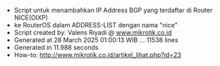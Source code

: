 - Script untuk menambahkan IP Address BGP yang terdaftar di Router NICE(OIXP)
- ke RouterOS dalam ADDRESS-LIST dengan nama "nice"
- Script created by: Valens Riyadi @ www.mikrotik.co.id
- Generated at 28 March 2025 01:00:13 WIB ... 11538 lines
- Generated in 11.988 seconds
- How-to: http://www.mikrotik.co.id/artikel_lihat.php?id=23
